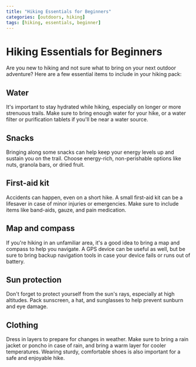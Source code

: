 ```yaml
---
title: "Hiking Essentials for Beginners"
categories: [outdoors, hiking]
tags: [hiking, essentials, beginner]
---
```


# Hiking Essentials for Beginners

Are you new to hiking and not sure what to bring on your next outdoor adventure? Here are a few essential items to include in your hiking pack:

## Water

It's important to stay hydrated while hiking, especially on longer or more strenuous trails. Make sure to bring enough water for your hike, or a water filter or purification tablets if you'll be near a water source.

## Snacks

Bringing along some snacks can help keep your energy levels up and sustain you on the trail. Choose energy-rich, non-perishable options like nuts, granola bars, or dried fruit.

## First-aid kit

Accidents can happen, even on a short hike. A small first-aid kit can be a lifesaver in case of minor injuries or emergencies. Make sure to include items like band-aids, gauze, and pain medication.

## Map and compass

If you're hiking in an unfamiliar area, it's a good idea to bring a map and compass to help you navigate. A GPS device can be useful as well, but be sure to bring backup navigation tools in case your device fails or runs out of battery.

## Sun protection

Don't forget to protect yourself from the sun's rays, especially at high altitudes. Pack sunscreen, a hat, and sunglasses to help prevent sunburn and eye damage.

## Clothing

Dress in layers to prepare for changes in weather. Make sure to bring a rain jacket or poncho in case of rain, and bring a warm layer for cooler temperatures. Wearing sturdy, comfortable shoes is also important for a safe and enjoyable hike.
